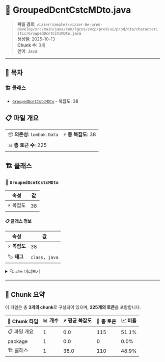 # 📄 GroupedDcntCstcMDto.java

> **파일 경로**: `vizier(sample)/vizier-be-prod-develop/src/main/java/com/lgcns/svcp/prod/ui/prod/dto/characteristic/GroupedDcntCstcMDto.java`  
> **생성일**: 2025-10-13  
> **Chunk 수**: 3개  
> **언어**: Java
---

## 📑 목차

### 🏗️ 클래스
- [`GroupedDcntCstcMDto`](#class-groupeddcntcstcmdto) - 복잡도: 38

## 📋 파일 개요

| | |
|--|--|
| 📦 **의존성**: `lombok.Data` | ⚡ **총 복잡도**: 38 |
| 📊 **총 토큰 수**: 225 |  |



## 🏗️ 클래스

### <a id="class-groupeddcntcstcmdto"></a>🎯 `GroupedDcntCstcMDto`

| 속성 | 값 |
|------|----|
| ⚡ 복잡도 | 38 |



#### 📋 클래스 정보

| 속성 | 값 |
|------|----|
| ⚡ **복잡도** | 38 || 📍 **라인 범위** | 6-6 |
| 🏷️ **태그** | `class, java` |

<details>
<summary>🔍 코드 미리보기</summary>

```java
public class GroupedDcntCstcMDto {
	public GroupedDcntCstcMDto(DcntCstcMDto dcntCstcMDto) {
		this.generalDetails = new GeneralDetailFields(dcntCstcMDto);
		this.additionalParams = new AdditionalParamFields(dcntCstcMDto);
	}
	private GeneralDetailFields generalDetails;

	@Data
	public static class GeneralDetailFields {
		private String type;
		private String dcntCstcCd;
		private String dcntCstcNm;
		private String pnltOccrYn;
		private String dcntGrpKdCd;
		private String rgstUsr;
		private String rgstDtm;
		private String updUsr;
		private String updDtm;

		public GeneralDetailFields (DcntCstcMDto dcntCstcMDto) {
			this.type = dcntCstcMDto.getType();
			this.dcntCstcCd = dcntCstcMDto.getDcntCstcCd();
			this.dcntCstcNm = dcntCstcMDto.getDcntCstcNm();
			this.pnltOccrYn = dcntCstcMDto.ge...
```

**Chunk 정보**
- 🆔 **ID**: `26415f23b8e2`
- 📍 **라인**: 6-6
- 📊 **토큰**: 110
- 🏷️ **태그**: `class, java`

</details>

---





## 🧩 Chunk 요약

이 파일은 총 **3개의 chunk**로 구성되어 있으며, **225개의 토큰**을 포함합니다.

| 🧩 Chunk 타입 | 📊 개수 | ⚡ 평균 복잡도 | 📝 총 토큰 | 📈 비율 |
|---------------|--------|-------------|----------|--------|
| 📋 파일 개요 | 1 | 0.0 | 115 | 51.1% |
| package | 1 | 0.0 | 0 | 0.0% |
| 🏗️ 클래스 | 1 | 38.0 | 110 | 48.9% |

